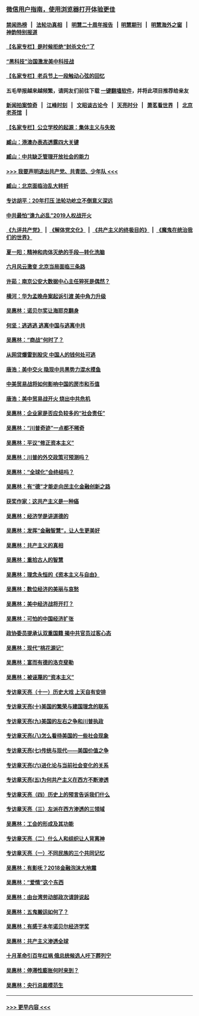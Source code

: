 ### [微信用户指南，使用浏览器打开体验更佳](https://github.com/gfw-breaker/banned-news1/blob/master/indexes/wechat-guide.md?t=0)
#### [禁闻热榜](热点新闻.md?t=0)  &nbsp;&nbsp;|&nbsp;&nbsp; [法轮功真相](https://github.com/gfw-breaker/truth/blob/master/README.md?t=0) &nbsp;&nbsp;|&nbsp;&nbsp; [明慧二十周年报告](https://github.com/gfw-breaker/mh-reports/blob/master/README.md?t=0) &nbsp;&nbsp;|&nbsp;&nbsp;[明慧期刊](https://github.com/gfw-breaker/mh-qikan) &nbsp;&nbsp;|&nbsp;&nbsp; [明慧海外之窗](https://github.com/gfw-breaker/mh-news/blob/master/README.md?t=0) &nbsp;&nbsp;|&nbsp;&nbsp; [神韵特别报道](https://github.com/gfw-breaker/mh-news/blob/master/shenyun.md?t=0)
#### [【名家专栏】是时候拒绝“封杀文化”了](../pages/nsc423/n11814093.md?t=02151411) 
#### [“黑科技”治国激发美中科技战](../pages/nsc423/n11638056.md?t=02151411) 
#### [【名家专栏】老兵节上一段触动心弦的回忆](../pages/nsc423/n11646016.md?t=02151411) 
#### 五毛举报越来越频繁，请网友们前往下载 [一键翻墙软件](https://github.com/gfw-breaker/ssr-accounts)，并将此项目推荐给亲友
#### [新闻拍案惊奇](https://github.com/gfw-breaker/banned-news1/blob/master/pages/link4.md) &nbsp;&nbsp;|&nbsp;&nbsp; [江峰时刻](https://github.com/gfw-breaker/banned-news1/blob/master/pages/link4.md) &nbsp;&nbsp;|&nbsp;&nbsp; [文昭谈古论今](https://github.com/gfw-breaker/banned-news1/blob/master/pages/link4.md) &nbsp;&nbsp;|&nbsp;&nbsp; [天亮时分](https://github.com/gfw-breaker/banned-news1/blob/master/pages/link4.md) &nbsp;&nbsp;|&nbsp;&nbsp; [萧茗看世界](https://github.com/gfw-breaker/banned-news1/blob/master/pages/link4.md) &nbsp;&nbsp;|&nbsp;&nbsp; [北京老茶馆](https://github.com/gfw-breaker/banned-news1/blob/master/pages/link4.md) &nbsp;&nbsp;|&nbsp;&nbsp; 
#### [【名家专栏】公立学校的起源：集体主义与失败](../pages/nsc423/n11601833.md?t=02151411) 
#### [臧山：港澳办表态透露四大关键](../pages/nsc423/n11421628.md?t=02151411) 
#### [臧山：中共缺乏管理开放社会的能力](../pages/nsc423/n11407457.md?t=02151411) 
#### [>>> 我要声明退出共产党、共青团、少年队 <<<](https://github.com/begood0513/goodnews/blob/master/quit/letter.md) 
#### [臧山：北京面临治乱大转折](../pages/nsc423/n11406895.md?t=02151411) 
#### [专访胡平：20年打压 法轮功屹立不倒意义深远](../pages/nsc423/n11398800.md?t=02151411) 
#### [中共最怕“逢九必乱”2019人权战开火](../pages/nsc423/n11385248.md?t=02151411) 
#### [《九评共产党》](https://github.com/begood0513/9ping.md/blob/master/README.md) &nbsp;|&nbsp; [《解体党文化》](../../../../jtdwh.md/blob/master/README.md)  &nbsp;|&nbsp; [《共产主义的终极目的》](../../../../gczydzjmd.md/blob/master/README.md) &nbsp;|&nbsp; [《魔鬼在统治我们的世界》](../../../../mgztzwmdsj.md/blob/master/README.md) 
#### [夏一阳：精神和肉体灭绝的手段—转化洗脑](../pages/nsc423/n11368250.md?t=02151411) 
#### [六月风云激变 北京当局面临三条路](../pages/nsc423/n11313668.md?t=02151411) 
#### [许茹：南京公安大数据中心主任猝死是偶然？](../pages/nsc423/n11064744.md?t=02151411) 
#### [横河：华为孟晚舟案起诉引渡 美中角力升级](../pages/nsc423/n11027230.md?t=02151411) 
#### [吴惠林：诺贝尔奖让海耶克翻身](../pages/nsc423/n10890049.md?t=02151411) 
#### [何坚：逃逃逃 逃离中国与逃离中共](../pages/nsc423/n10592891.md?t=02151411) 
#### [吴惠林：“商战”何时了？](../pages/nsc423/n10573558.md?t=02151411) 
#### [从网贷爆雷到股灾 中国人的钱何处可逃](../pages/nsc423/n10572800.md?t=02151411) 
#### [唐浩：美中交火 隐现中共黑势力混水摸鱼](../pages/nsc423/n10544040.md?t=02151411) 
#### [中美贸易战将如何影响中国的房市和币值](../pages/nsc423/n10543697.md?t=02151411) 
#### [唐浩：美中贸易战开火 烧出中共危机](../pages/nsc423/n10540126.md?t=02151411) 
#### [吴惠林：企业家是否应负较多的“社会责任”](../pages/nsc423/n10535022.md?t=02151411) 
#### [吴惠林：“川普奇迹”一点都不稀奇](../pages/nsc423/n10512808.md?t=02151411) 
#### [吴惠林：平议“修正资本主义”](../pages/nsc423/n10495724.md?t=02151411) 
#### [吴惠林：川普的外交政策可预测吗？](../pages/nsc423/n10462387.md?t=02151411) 
#### [吴惠林：“全球化”会终结吗？](../pages/nsc423/n10452838.md?t=02151411) 
#### [吴惠林：有“德”才能走向民主化金融创新之路](../pages/nsc423/n10432292.md?t=02151411) 
#### [获奖作家：这共产主义是一种癌](../pages/nsc423/n10431541.md?t=02151411) 
#### [吴惠林：经济学是讲道德的](../pages/nsc423/n10398014.md?t=02151411) 
#### [吴惠林：发挥“金融智慧”，让人生更美好](../pages/nsc423/n10375019.md?t=02151411) 
#### [吴惠林：共产主义的真相](../pages/nsc423/n10351394.md?t=02151411) 
#### [吴惠林：重拾古人的智慧](../pages/nsc423/n10337691.md?t=02151411) 
#### [吴惠林：理念永恒的《资本主义与自由》](../pages/nsc423/n10316274.md?t=02151411) 
#### [吴惠林：数位经济的美丽与哀愁](../pages/nsc423/n10292946.md?t=02151411) 
#### [吴惠林：美中经济战将开打？](../pages/nsc423/n10258825.md?t=02151411) 
#### [吴惠林：可怕的中国经济扩张](../pages/nsc423/n10219147.md?t=02151411) 
#### [政协委员提承认双重国籍 揭中共官员过客心态](../pages/nsc423/n10208809.md?t=02151411) 
#### [吴惠林：现代“桃花源记”](../pages/nsc423/n10185234.md?t=02151411) 
#### [吴惠林：富而有德的洛克斐勒](../pages/nsc423/n10142264.md?t=02151411) 
#### [吴惠林：被诬蔑的“资本主义”](../pages/nsc423/n10124816.md?t=02151411) 
#### [专访章天亮（十一）历史大戏 上天自有安排](../pages/nsc423/n10094905.md?t=02151411) 
#### [专访章天亮(十)美国的繁荣与建国理念的联系](../pages/nsc423/n10094899.md?t=02151411) 
#### [专访章天亮(九)美国的左右之争和川普执政](../pages/nsc423/n10094889.md?t=02151411) 
#### [专访章天亮(八)怎么看待美国的一些社会现象](../pages/nsc423/n10094857.md?t=02151411) 
#### [专访章天亮(七)传统与现代——美国价值之争](../pages/nsc423/n10093140.md?t=02151411) 
#### [专访章天亮(六)进化论与当前社会变化的关系](../pages/nsc423/n10092036.md?t=02151411) 
#### [专访章天亮(五)为何共产主义在西方不断渗透](../pages/nsc423/n10083620.md?t=02151411) 
#### [专访章天亮（四）历史上的预言告诉我们什么](../pages/nsc423/n10083606.md?t=02151411) 
#### [专访章天亮（三）左派在西方渗透的三领域](../pages/nsc423/n10081115.md?t=02151411) 
#### [吴惠林：工会的形成及其功能](../pages/nsc423/n10080633.md?t=02151411) 
#### [专访章天亮（二）什么人和组织让人背离神](../pages/nsc423/n10076637.md?t=02151411) 
#### [专访章天亮（一）不同民族的三个共同记忆](../pages/nsc423/n10074188.md?t=02151411) 
#### [吴惠林：有影呒？2018金融泡沫大地震](../pages/nsc423/n10040534.md?t=02151411) 
#### [吴惠林：“爱情”这个东西](../pages/nsc423/n10019423.md?t=02151411) 
#### [吴惠林：由台湾劳动部政次请辞说起](../pages/nsc423/n9979679.md?t=02151411) 
#### [吴惠林：五鬼搬运如何了？](../pages/nsc423/n9925338.md?t=02151411) 
#### [吴惠林：有感于本年诺贝尔经济学奖](../pages/nsc423/n9871883.md?t=02151411) 
#### [吴惠林：共产主义渗透全球](../pages/nsc423/n9812748.md?t=02151411) 
#### [十月革命引百年红祸 俄总统候选人吁下葬列宁](../pages/nsc423/n9810182.md?t=02151411) 
#### [吴惠林：停滞性膨胀何时来到？](../pages/nsc423/n9764136.md?t=02151411) 
#### [吴惠林：央行总裁模范生](../pages/nsc423/n9728134.md?t=02151411) 

----
#### [ >>> 更早内容 <<< ](../indexes/nsc423-earlier.md)
